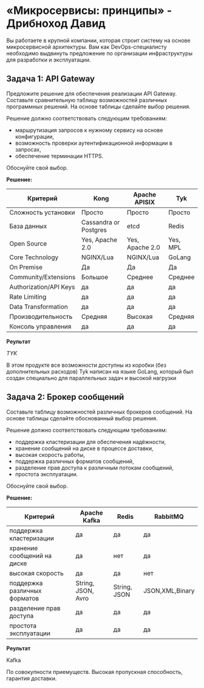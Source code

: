 # «Микросервисы: принципы» - Дрибноход Давид

Вы работаете в крупной компании, которая строит систему на основе микросервисной архитектуры.
Вам как DevOps-специалисту необходимо выдвинуть предложение по организации инфраструктуры для разработки и эксплуатации.

## Задача 1: API Gateway 

Предложите решение для обеспечения реализации API Gateway. Составьте сравнительную таблицу возможностей различных программных решений. На основе таблицы сделайте выбор решения.

Решение должно соответствовать следующим требованиям:
- маршрутизация запросов к нужному сервису на основе конфигурации,
- возможность проверки аутентификационной информации в запросах,
- обеспечение терминации HTTPS.

Обоснуйте свой выбор.

**Решение:**

| Критерий               | Kong                  |Apache APISIX    | Tyk      | 
| ---------------------- | --------------------- | --------------- | -------- |
| Сложность установки    | Просто                | Просто          | Просто   |
| База данных            | Cassandra or Postgres | etcd            | Redis    |
| Open Source            | Yes, Apache 2.0       | Yes, Apache 2.0 | Yes, MPL |
| Core Technology        | NGINX/Lua             | NGINX/Lua       | GoLang   |
| On Premise             | Да                    | Да              | Да       |
| Community/Extensions   | Большое               | Среднее         | Среднее  |
| Authorization/API Keys | да                    | да              | да       |
| Rate Limiting          | да                    | да              | да       |
| Data Transformation    | да                    | да              | да       |
| Производительность     | Средняя               | Высокая         | Средняя  |
| Консоль управления     | да                    | да              | да       |


**Реультат**

*TYK*

В этом продукте все возможности доступны из коробки (без дополнительных расходов)
Tyk написан на языке GoLang, который был создан специально для параллельных задач и высокой нагрузки


## Задача 2: Брокер сообщений

Составьте таблицу возможностей различных брокеров сообщений. На основе таблицы сделайте обоснованный выбор решения.

Решение должно соответствовать следующим требованиям:
- поддержка кластеризации для обеспечения надёжности,
- хранение сообщений на диске в процессе доставки,
- высокая скорость работы,
- поддержка различных форматов сообщений,
- разделение прав доступа к различным потокам сообщений,
- простота эксплуатации.

Обоснуйте свой выбор.

**Решение:**

| Критерий                     | Apache Kafka       | Redis        | RabbitMQ        |
| ---------------------------- | ------------------ | ------------ | --------------- |
| поддержка кластеризации      | да                 | да           | да              |
| хранение сообщений на диске  | да                 | нет          | да              |
| высокая скорость             | да                 | да           | нет             |
| поддержка различных форматов | String, JSON, Avro | String, JSON | JSON,XML,Binary |
| разделение прав доступа      | да                 | да           | да              |
| простота эксплуатации        | да                 | да           | да              |

**Реультат**

Kafka

По совокупности приемуществ. Высокая пропускная способность, гарантия доставки.
